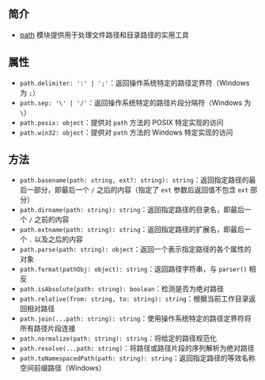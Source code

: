 ## 简介

+ [path](http://nodejs.cn/api/path.html) 模块提供用于处理文件路径和目录路径的实用工具




## 属性

+ `path.delimiter: ':' | ';'`：返回操作系统特定的路径定界符（Windows 为 `;`）
+ `path.sep: '\' | '/'`：返回操作系统特定的路径片段分隔符（Windows 为 `\`）
+ `path.posix: object`：提供对 `path` 方法的 POSIX 特定实现的访问
+ `path.win32: object`：提供对 `path` 方法的 Windows 特定实现的访问




## 方法

+ `path.basename(path: string, ext?: string): string`：返回指定路径的最后一部分，即最后一个 `/` 之后的内容（指定了 `ext` 参数后返回值不包含 `ext` 部分）
+ `path.dirname(path: string): string`：返回指定路径的目录名，即最后一个 `/` 之前的内容
+ `path.extname(path: string): string`：返回指定路径的扩展名，即最后一个 `.` 以及之后的内容
+ `path.parse(path: string): object`：返回一个表示指定路径的各个属性的对象
+ `path.format(pathObj: object): string`：返回路径字符串，与 `parser()` 相反
+ `path.isAbsolute(path: string): boolean`：检测是否为绝对路径
+ `path.relative(from: string, to: string): string`：根据当前工作目录返回相对路径
+ `path.join(...path: string): string`：使用操作系统特定的路径定界符将所有路径片段连接
+ `path.normalize(path: string): string`：将给定的路径规范化
+ `path.resolve(...path: string)`：将路径或路径片段的序列解析为绝对路径
+ `path.toNamespacedPath(path: string): string`：返回指定路径的等效名称空间前缀路径（Windows）